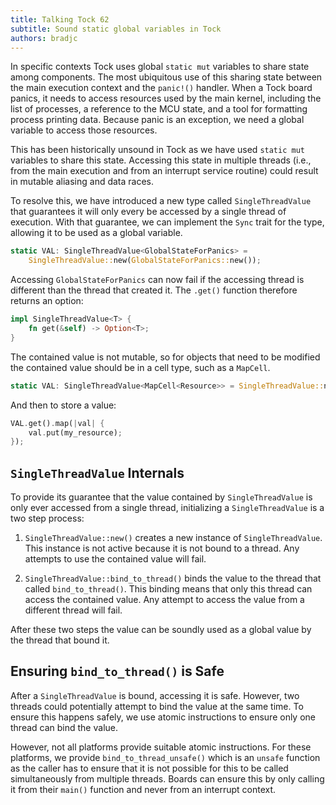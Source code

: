 ```yaml
---
title: Talking Tock 62
subtitle: Sound static global variables in Tock
authors: bradjc
---
```


In specific contexts Tock uses global `static mut` variables to share state
among components. The most ubiquitous use of this sharing state between the
main execution context and the `panic!()` handler. When a Tock board panics, it
needs to access resources used by the main kernel, including the list of
processes, a reference to the MCU state, and a tool for formatting process
printing data. Because panic is an exception, we need a global variable
to access those resources.

This has been historically unsound in Tock as we have used `static mut`
variables to share this state. Accessing this state in multiple threads
(i.e., from the main execution and from an interrupt service routine) could
result in mutable aliasing and data races.

To resolve this, we have introduced a new type called `SingleThreadValue` that
guarantees it will only every be accessed by a single thread of execution. With
that guarantee, we can implement the `Sync` trait for the type, allowing it to
be used as a global variable.

```rust
static VAL: SingleThreadValue<GlobalStateForPanics> =
    SingleThreadValue::new(GlobalStateForPanics::new());
```

Accessing `GlobalStateForPanics` can now fail if the accessing thread is
different than the thread that created it. The `.get()` function therefore
returns an option:

```rust
impl SingleThreadValue<T> {
	fn get(&self) -> Option<T>;
}
```

The contained value is not mutable, so for objects that need to be modified the
contained value should be in a cell type, such as a `MapCell`.

```rust
static VAL: SingleThreadValue<MapCell<Resource>> = SingleThreadValue::new(MapCell::new(resource));
```

And then to store a value:

```rust
VAL.get().map(|val| {
	val.put(my_resource);
});
```


`SingleThreadValue` Internals
-----------------------------

To provide its guarantee that the value contained by `SingleThreadValue`
is only ever accessed from a single thread, initializing a `SingleThreadValue`
is a two step process:

1. `SingleThreadValue::new()` creates a new instance of `SingleThreadValue`.
   This instance is not active because it is not bound to a thread. Any attempts
   to use the contained value will fail.

2. `SingleThreadValue::bind_to_thread()` binds the value to the thread that
   called `bind_to_thread()`. This binding means that only this thread can
   access the contained value. Any attempt to access the value from a different
   thread will fail.

After these two steps the value can be soundly used as a global value by the
thread that bound it.

Ensuring `bind_to_thread()` is Safe
-----------------------------------

After a `SingleThreadValue` is bound, accessing it is safe. However, two threads
could potentially attempt to bind the value at the same time. To ensure this
happens safely, we use atomic instructions to ensure only one thread can bind
the value.

However, not all platforms provide suitable atomic instructions. For these
platforms, we provide `bind_to_thread_unsafe()` which is an `unsafe` function
as the caller has to ensure that it is not possible for this to be called
simultaneously from multiple threads. Boards can ensure this by only calling it
from their `main()` function and never from an interrupt context.
